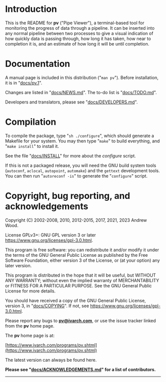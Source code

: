 # Introduction

This is the README for **pv** ("Pipe Viewer"), a terminal-based tool for
monitoring the progress of data through a pipeline.  It can be inserted into
any normal pipeline between two processes to give a visual indication of how
quickly data is passing through, how long it has taken, how near to
completion it is, and an estimate of how long it will be until completion.


# Documentation

A manual page is included in this distribution ("`man pv`").  Before
installation, it is in "[docs/pv.1](./docs/pv.1.md)".

Changes are listed in "[docs/NEWS.md](./docs/NEWS.md)".  The to-do list is "[docs/TODO.md](./docs/TODO.md)".

Developers and translators, please see "[docs/DEVELOPERS.md](./docs/DEVELOPERS.md)".


# Compilation

To compile the package, type "`sh ./configure`", which should generate a
Makefile for your system.  You may then type "`make`" to build everything,
and "`make install`" to install it.

See the file "[docs/INSTALL](./docs/INSTALL)" for more about the _configure_ script.

If this is not a packaged release, you will need the GNU build system tools
(`autoconf`, `aclocal`, `autopoint`, `automake`) and the `gettext`
development tools.  You can then run "`autoreconf -is`" to generate the
"`configure`" script.


# Copyright, bug reporting, and acknowledgements

Copyright (C) 2002-2008, 2010, 2012-2015, 2017, 2021, 2023 Andrew Wood.

License GPLv3+: GNU GPL version 3 or later <https://www.gnu.org/licenses/gpl-3.0.html>.

This program is free software: you can redistribute it and/or modify it
under the terms of the GNU General Public License as published by the Free
Software Foundation, either version 3 of the License, or (at your option)
any later version.

This program is distributed in the hope that it will be useful, but WITHOUT
ANY WARRANTY; without even the implied warranty of MERCHANTABILITY or
FITNESS FOR A PARTICULAR PURPOSE.  See the GNU General Public License for
more details.

You should have received a copy of the GNU General Public License, version
3, in "[docs/COPYING](./docs/COPYING)".  If not, see
<https://www.gnu.org/licenses/gpl-3.0.html>.

Please report any bugs to **pv@ivarch.com**, or use the issue tracker linked
from the **pv** home page.

The **pv** home page is at:

[https://www.ivarch.com/programs/pv.shtml](https://www.ivarch.com/programs/pv.shtml)

The latest version can always be found here.

**Please see "[docs/ACKNOWLEDGEMENTS.md](./docs/ACKNOWLEDGEMENTS.md)" for a list of contributors.**

---
